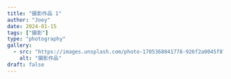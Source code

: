 ```yaml
---
title: "摄影作品 1"
author: "Joey"
date: 2024-01-15
tags: ["摄影"]
type: "photography"
gallery:
  - src: "https://images.unsplash.com/photo-1705368041778-926f2a0045f8?ixlib=rb-4.1.0&auto=format&fit=crop&w=1200&q=80"
    alt: "摄影作品"
draft: false
---
```

